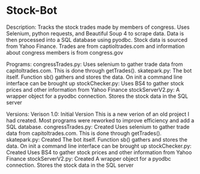 # Stock-Bot
Description: Tracks the stock trades made by members of congress. Uses Selenium, python requests, and Beautiful Soup 4 to scrape data. Data is then processed into a SQL database using pyodbc.
Stock data is sourced from Yahoo Finance. Trades are from captioltrades.com and information about congress members is from congress.gov

Programs:
congressTrades.py:
Uses selenium to gather trade data from capitoltrades.com. This is done through getTrades(). 
skatepark.py: 
The bot itself. Function sb() gathers and stores the data. On init a command line interface can be brought up
stockChecker.py:
Uses BS4 to gather stock prices and other information from Yahoo Finance
stockServerV2.py:
A wrapper object for a pyodbc connection. Stores the stock data in the SQL server

Versions: 
Verison 1.0: Initial Version
This is a new verion of an old project I had created. Most programs were reworked to improve efficiency and add a SQL database. 
congressTrades.py: Created
Uses selenium to gather trade data from capitoltrades.com. This is done through getTrades(). 
skatepark.py: Created
The bot itself. Function sb() gathers and stores the data. On init a command line interface can be brought up
stockChecker.py: Created
Uses BS4 to gather stock prices and other information from Yahoo Finance
stockServerV2.py: Created
A wrapper object for a pyodbc connection. Stores the stock data in the SQL server

